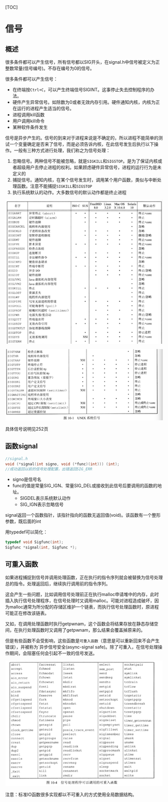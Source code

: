 [TOC]

# 信号

## 概述

很多条件都可以产生信号，所有信号都以SIG开头，在signal.h中信号被定义为正整数常量(信号编号)。不存在编号为0的信号。

很多条件都可以产生信号：

- 在终端按`Ctrl+C`，可以产生终端信号SIGINT。这事停止失去控制程序的办法。
- 硬件产生异常信号。如除数为0或者无效内存引用。硬件通知内核，内核为正在运行的进程产生适当的信号。
- 进程调用kill函数
- 用户调用kill命令
- 某种软件条件发生

信号是异步产生的。信号的到来对于进程来说是不确定的，所以进程不能简单的测试一个变量确定是否来了信号，而是必须告诉内核，在此信号发生后执行以下操作。一般有三种方式进行处理，我们称之为信号处理：

1. 忽略信号。两种信号不能被忽略，就是`SIGKILL`和`SIGSTOP`。是为了保证内核或者超级用户去停止进程的权利。如果顾虑硬件异常信号，进程的运行行为是未定义的
2. 捕捉信号。通知内核，在某个信号发生时，调用某个用户函数，类似与中断处理函数。注意不能捕捉`SIGKILL`和`SIGSTOP`
3. 执行系统默认的动作。大多数信号的默认动作都是终止进程

![1570157758985](pics/10_Signal/1570157758985.png)

![1570157781596](pics/10_Signal/1570157781596.png)

具体信号说明见252页

## 函数signal

```c
//signal.h
void (*signal(int signo, void (*func)(int))) (int);
//成功返回以前的信号处理配置，出错返回SIG_ERR
```

- signo是信号名
- func的值是常量SIG_IGN、常量SIG_DEL或接收到此信号后要调用的函数的地址。
  - SIGDEL表示系统默认动作
  - SIG_IGN表示忽略信号

signal返回一个函数指针，该指针指向的函数无返回值(void)。该函数有一个整形参数，既后面的int

用typedef可以简化：

```c
typedef void Sigfunc(int);
Sigfunc *signal(int, Sigfunc *);
```

## 可重入函数

如果进程捕捉到信号并调用处理函数，正在执行的指令序列就会被替换为信号处理总的指令。处理返回后，继续执行调用前的指令序列。

这会产生一些问题，比如调用信号处理前正在执行malloc申请堆中的内存，此时插入执行信号处理程序，在信号处理时又调用malloc。可能对进程造成破坏，因为malloc通常为所分配的存储区维护一个链表，而执行信号处理函数时，原进程可能正在修改该链表。

又如，在调用处理函数时执行getpwnam，这个函数会将结果存放在静态存储空间，在执行处理函数时又调用了getpwnam，那么结果会覆盖掉原来的。

但是有些函数不会受影响，这些函数是`可重入函数`（意思是可以重新回来不会产生错误），并被称为`异步信号安全(async-signal safe)。除了可重入，在信号处理操作期间，会阻塞任何会引起不一致的信号发送。

![1570161588578](pics/10_Signal/1570161588578.png)

注意：标准IO函数很多实现都以不可重入的方式使用全局数据结构。

